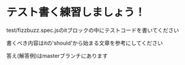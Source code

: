 # テスト書く練習しましょう！

test/fizzbuzz.spec.jsのitブロックの中にテストコードを書いてください

書くべき内容はitの'should'から始まる文章を参考にしてください

答え(解答例)はmasterブランチにあります
